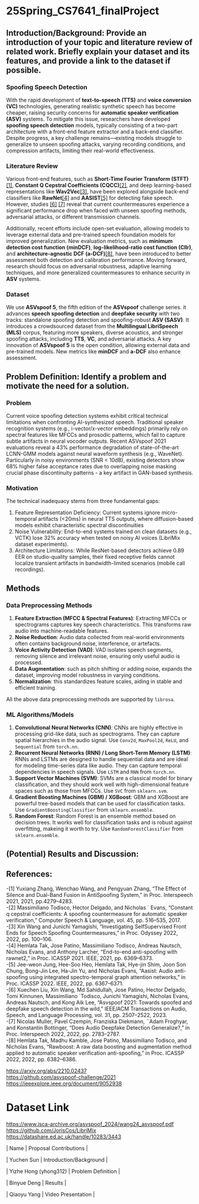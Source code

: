 # 25Spring_CS7641_finalProject
## Introduction/Background: Provide an introduction of your topic and literature review of related work. Briefly explain your dataset and its features, and provide a link to the dataset if possible.

### Spoofing Speech Detection

With the rapid development of **text-to-speech (TTS)** and **voice conversion (VC)** technologies, generating realistic synthetic speech has become cheaper, raising security concerns for **automatic speaker verification (ASV)** systems. To mitigate this issue, researchers have developed **spoofing speech detection** models, typically consisting of a two-part architecture with a front-end feature extractor and a back-end classifier. Despite progress, a key challenge remains—existing models struggle to generalize to unseen spoofing attacks, varying recording conditions, and compression artifacts, limiting their real-world effectiveness.

### Literature Review

Various front-end features, such as **Short-Time Fourier Transform (STFT)** [[1]](#anchor-1), **Constant Q Cepstral Coefficients (CQCC)**[[2]](#anchor-2), and deep learning-based representations like **Wav2Vec**[[3]](#anchor-3), have been explored alongside back-end classifiers like **RawNet**[[4]](#anchor-4) and **AASIST**[[5]](#anchor-5) for detecting fake speech. However, studies [[6]](#anchor-6) [[7]](#anchor-7) reveal that current countermeasures experience a significant performance drop when faced with unseen spoofing methods, adversarial attacks, or different transmission channels.

Additionally, recent efforts include open-set evaluation, allowing models to leverage external data and pre-trained speech foundation models for improved generalization. New evaluation metrics, such as **minimum detection cost function (minDCF)**, **log-likelihood-ratio cost function (Cllr)**, and **architecture-agnostic DCF (a-DCF)**[[8]](#anchor-8), have been introduced to better assessment both detection and calibration performance. Moving forward, research should focus on adversarial robustness, adaptive learning techniques, and more generalized countermeasures to enhance security in **ASV** systems.

### Dataset

We use **ASVspoof 5**, the  fifth edition of the **ASVspoof** challenge series. it advances **speech spoofing detection** and **deepfake security** with two tracks: standalone spoofing detection and spoofing-robust **ASV (SASV)**. It introduces a crowdsourced dataset from the **Multilingual LibriSpeech (MLS)** corpus, featuring more speakers, diverse acoustics, and stronger spoofing attacks, including **TTS**, **VC**, and adversarial attacks. A key innovation of **ASVspoof 5** is the open condition, allowing external data and pre-trained models. New metrics like **minDCF** and **a-DCF** also enhance assessment.

## Problem Definition: Identify a problem and motivate the need for a solution.
### Problem
Current voice spoofing detection systems exhibit critical technical limitations when confronting AI-synthesized speech. Traditional speaker recognition systems (e.g., i-vector/x-vector embeddings) primarily rely on spectral features like MFCCs and prosodic patterns, which fail to capture subtle artifacts in neural vocoder outputs. Recent ASVspoof 2021 evaluations reveal a 43% performance degradation of state-of-the-art LCNN-GMM models against neural waveform synthesis (e.g., WaveNet). Particularly in noisy environments (SNR < 10dB), existing detectors show 68% higher false acceptance rates due to overlapping noise masking crucial phase discontinuity patterns - a key artifact in GAN-based synthesis.

### Motivation
The technical inadequacy stems from three fundamental gaps:
1. Feature Representation Deficiency: Current systems ignore micro-temporal artifacts (<20ms) in neural TTS outputs, where diffusion-based models exhibit characteristic spectral discontinuities 
2. Noise Vulnerability: End-to-end systems trained on clean datasets (e.g., VCTK) lose 32% accuracy when tested on noisy AI voices (LibriMix dataset experiments).
3. Architecture Limitations: While ResNet-based detectors achieve 0.89 EER on studio-quality samples, their fixed receptive fields cannot localize transient artifacts in bandwidth-limited scenarios (mobile call recordings).

## Methods

### Data Preprocessing Methods
1. **Feature Extraction (MFCC & Spectral Features)**: Extracting MFCCs or spectrograms captures key speech characteristics. This transforms raw audio into machine-readable features.
2. **Noise Reduction**: Audio data collected from real-world environments often contains background noise, interference, or artefacts.
3. **Voice Activity Detection (VAD)**: VAD isolates speech segments, removing silence and irrelevant noise, ensuring only useful audio is processed.
4. **Data Augmentation**: such as pitch shifting or adding noise, expands the dataset, improving model robustness in varying conditions.
5. **Normalization**: this standardizes feature scales, aiding in stable and efficient training.

All the above data preprocessing methods are supported by `librosa`.

### ML Algorithms/Models

1. **Convolutional Neural Networks (CNN)**: CNNs are highly effective in processing grid-like data, such as spectrograms. They can capture spatial hierarchies in the audio signal. Use `Conv2d`, `MaxPool2d`, `ReLU`, and `Sequential` from `torch.nn`.
2. **Recurrent Neural Networks (RNN) / Long Short-Term Memory (LSTM)**: RNNs and LSTMs are designed to handle sequential data and are ideal for modeling time-series data like audio. They can capture temporal dependencies in speech signals. Use `LSTM` and `RNN` from `torch.nn`.
3. **Support Vector Machines (SVM)**: SVMs are a classical model for binary classification, and they should work well with high-dimensional feature spaces such as those from MFCCs. Use `SVC` from `sklearn.svm`.
4. **Gradient Boosting Machines (GBM) / XGBoost**: GBM and XGBoost are powerful tree-based models that can be used for classification tasks. Use `GradientBoostingClassifier` from `sklearn.ensemble`.
5. **Random Forest**: Random Forest is an ensemble method based on decision trees. It works well for classification tasks and is robust against overfitting, makeing it worth to try. Use `RandomForestClassifier` from `sklearn.ensemble`.

## (Potential) Results and Discussion: 

## References:

<div id="anchor-1">
  	-[1] Yuxiang Zhang, Wenchao Wang, and Pengyuan Zhang, “The Effect of Silence and Dual-Band Fusion in AntiSpoofing System,” in Proc. Interspeech 2021, 2021, pp.4279–4283.
</div>

<div id="anchor-2">
  	-[2] Massimiliano Todisco, Hector Delgado, and Nicholas ´ Evans, “Constant q cepstral coefficients: A spoofing countermeasure for automatic speaker verification,” Computer Speech & Language, vol. 45, pp. 516–535, 2017.
</div>

<div id="anchor-3">
  	-[3] Xin Wang and Junichi Yamagishi, “Investigating SelfSupervised Front Ends for Speech Spoofing Countermeasures,” in Proc. Odyssey 2022, 2022, pp. 100–106.
</div>

<div id="anchor-4">
    -[4] Hemlata Tak, Jose Patino, Massimiliano Todisco, Andreas Nautsch, Nicholas Evans, and Anthony Larcher, “End-to-end anti-spoofing with rawnet2,” in Proc. ICASSP 2021. IEEE, 2021, pp. 6369–6373.
</div>

<div id="anchor-5">
    -[5] Jee-weon Jung, Hee-Soo Heo, Hemlata Tak, Hye-jin Shim, Joon Son Chung, Bong-Jin Lee, Ha-Jin Yu, and Nicholas Evans, “Aasist: Audio anti-spoofing using integrated spectro-temporal graph attention networks,” in Proc. ICASSP 2022. IEEE, 2022, pp. 6367–6371.
</div>

<div id="anchor-6">
    -[6] Xuechen Liu, Xin Wang, Md Sahidullah, Jose Patino, Hector Delgado, Tomi Kinnunen, Massimiliano ´Todisco, Junichi Yamagishi, Nicholas Evans, Andreas Nautsch, and Kong Aik Lee, “Asvspoof 2021: Towards spoofed and deepfake speech detection in the wild,” IEEE/ACM Transactions on Audio, Speech, and Language Processing, vol. 31, pp. 2507–2522, 2023.
</div>

<div id="anchor-7">
    -[7] Nicolas Muller, Pavel Czempin, Franziska Diekmann, ¨Adam Froghyar, and Konstantin Bottinger, “Does Audio Deepfake Detection Generalize?,” in Proc. Interspeech 2022, 2022, pp. 2783–2787.
</div>

<div id="anchor-8">
    -[8] Hemlata Tak, Madhu Kamble, Jose Patino, Massimiliano Todisco, and Nicholas Evans, “Rawboost: A raw data boosting and augmentation method applied to automatic speaker verification anti-spoofing,” in Proc. ICASSP 2022, 2022, pp. 6382–6386.
</div>

https://arxiv.org/abs/2210.02437   
https://github.com/asvspoof-challenge/2021   
https://ieeexplore.ieee.org/document/9052938   

# Dataset Link
https://www.isca-archive.org/asvspoof_2024/wang24_asvspoof.pdf   
https://github.com/JorisCos/LibriMix   
https://datashare.ed.ac.uk/handle/10283/3443   

| Name    | Proposal Contributions |

| Yuchen Sun | Introduction/Background |

| Yizhe Hong (yhong312) | Problem Definition |

| Binyue Deng | Results |

| Qiaoyu Yang | Video Presentation |

